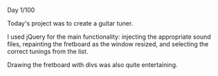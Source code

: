 Day 1/100

Today's project was to create a guitar tuner.

I used jQuery for the main functionality: injecting the appropriate sound
files, repainting the fretboard as the window resized, and selecting the
correct tunings from the list.

Drawing the fretboard with divs was also quite entertaining. 

